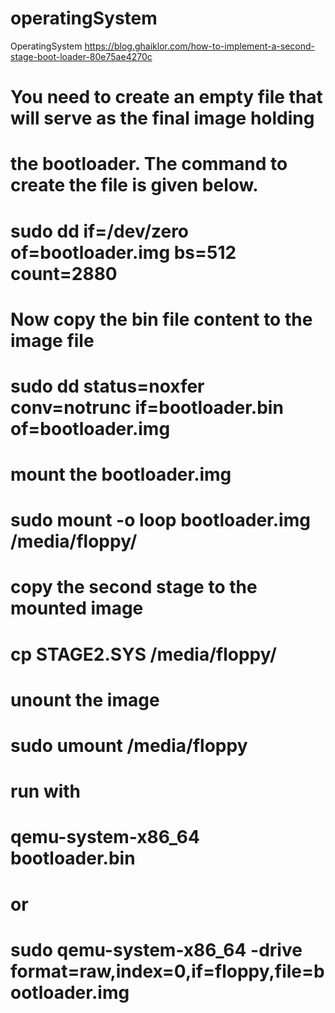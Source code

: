 # operatingSystem
OperatingSystem
https://blog.ghaiklor.com/how-to-implement-a-second-stage-boot-loader-80e75ae4270c


# You need to create an empty file that will serve as the final image holding
# the bootloader. The command to create the file is given below.
# sudo dd if=/dev/zero of=bootloader.img bs=512 count=2880

# Now copy the bin file content to the image file
# sudo dd status=noxfer conv=notrunc if=bootloader.bin of=bootloader.img

# mount the bootloader.img
# sudo mount -o loop bootloader.img /media/floppy/

# copy the second stage to the mounted image
# cp STAGE2.SYS /media/floppy/

# unount the image
# sudo umount /media/floppy

# run with
# qemu-system-x86_64 bootloader.bin
# or
# sudo qemu-system-x86_64 -drive format=raw,index=0,if=floppy,file=bootloader.img
